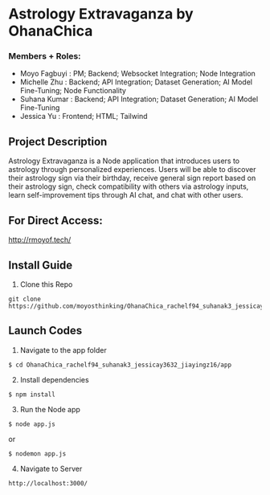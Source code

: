 # Astrology Extravaganza by OhanaChica
### Members + Roles:

- Moyo Fagbuyi : PM; Backend; Websocket Integration; Node Integration
- Michelle Zhu : Backend; API Integration; Dataset Generation; AI Model Fine-Tuning; Node Functionality
- Suhana Kumar : Backend; API Integration; Dataset Generation; AI Model Fine-Tuning
- Jessica Yu : Frontend; HTML; Tailwind

## Project Description
Astrology Extravaganza is a Node application that introduces users to astrology through personalized experiences. Users will be able to discover their astrology sign via their birthday, receive general sign report based on their astrology sign, check compatibility with others via astrology inputs, learn self-improvement tips through AI chat, and chat with other users.

## For Direct Access:
http://rmoyof.tech/

## Install Guide
1. Clone this Repo
```
git clone https://github.com/moyosthinking/OhanaChica_rachelf94_suhanak3_jessicay3632_jiayingz16.git
```

## Launch Codes

1. Navigate to the app folder
```
$ cd OhanaChica_rachelf94_suhanak3_jessicay3632_jiayingz16/app
```
2. Install dependencies
```
$ npm install
```
3. Run the Node app
```
$ node app.js
```
or
```
$ nodemon app.js
```
4. Navigate to Server
```
http://localhost:3000/
```